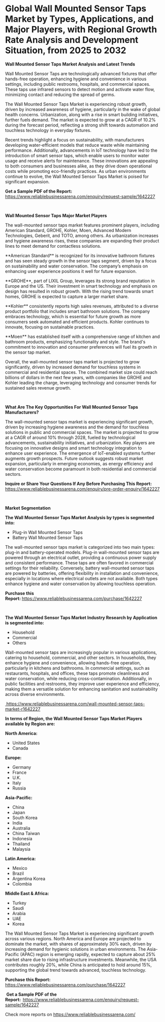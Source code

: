 <p><h1>Global Wall Mounted Sensor Taps Market by Types, Applications, and Major Players, with Regional Growth Rate Analysis and Development Situation, from 2025 to 2032</h1></p><p><strong>Wall Mounted Sensor Taps Market Analysis and Latest Trends</strong></p>
<p><p>Wall Mounted Sensor Taps are technologically advanced fixtures that offer hands-free operation, enhancing hygiene and convenience in various settings, including public restrooms, hospitals, and commercial spaces. These taps use infrared sensors to detect motion and activate water flow, minimizing contact and reducing the spread of germs.</p><p>The Wall Mounted Sensor Taps Market is experiencing robust growth, driven by increased awareness of hygiene, particularly in the wake of global health concerns. Urbanization, along with a rise in smart building initiatives, further fuels demand. The market is expected to grow at a CAGR of 10.2% during the forecast period, reflecting a strong shift towards automation and touchless technology in everyday fixtures.</p><p>Recent trends highlight a focus on sustainability, with manufacturers developing water-efficient models that reduce waste while maintaining performance. Additionally, advancements in IoT technology have led to the introduction of smart sensor taps, which enable users to monitor water usage and receive alerts for maintenance. These innovations are appealing to both consumers and businesses alike, as they drive down operational costs while promoting eco-friendly practices. As urban environments continue to evolve, the Wall Mounted Sensor Taps Market is poised for significant expansion.</p></p>
<p><strong>Get a Sample PDF of the Report:&nbsp;</strong> <a href="https://www.reliablebusinessarena.com/enquiry/request-sample/1642227?utm_campaign=2748&utm_medium=2&utm_source=Github&utm_content=ia&utm_term=22022025&utm_id=wall-mounted-sensor-taps">https://www.reliablebusinessarena.com/enquiry/request-sample/1642227</a></p>
<p>&nbsp;</p>
<p><strong>Wall Mounted Sensor Taps Major Market Players</strong></p>
<p><p>The wall-mounted sensor taps market features prominent players, including American Standard, GROHE, Kohler, Moen, Advanced Modern Technologies, Geberit, and TOTO, among others. As urbanization increases and hygiene awareness rises, these companies are expanding their product lines to meet demand for contactless solutions.</p><p>**American Standard** is recognized for its innovative bathroom fixtures and has seen steady growth in the sensor taps segment, driven by a focus on sustainability and water conservation. The company’s emphasis on enhancing user experience positions it well for future expansion.</p><p>**GROHE**, part of LIXIL Group, leverages its strong brand reputation in Europe and the US. Their investment in smart technology and emphasis on design has resulted in robust growth. With the rising trend towards smart homes, GROHE is expected to capture a larger market share.</p><p>**Kohler** consistently reports high sales revenues, attributed to a diverse product portfolio that includes smart bathroom solutions. The company embraces technology, which is essential for future growth as more consumers seek automated and efficient products. Kohler continues to innovate, focusing on sustainable practices.</p><p>**Moen** has established itself with a comprehensive range of kitchen and bathroom products, emphasizing functionality and style. The brand's commitment to innovation and consumer preferences will fuel its growth in the sensor tap market.</p><p>Overall, the wall-mounted sensor taps market is projected to grow significantly, driven by increased demand for touchless systems in commercial and residential spaces. The combined market size could reach billions of dollars in the next few years, with companies like GROHE and Kohler leading the charge, leveraging technology and consumer trends for sustained sales revenue growth.</p></p>
<p>&nbsp;</p>
<p><strong>What Are The Key Opportunities For Wall Mounted Sensor Taps Manufacturers?</strong></p>
<p><p>The wall-mounted sensor taps market is experiencing significant growth, driven by increasing hygiene awareness and the demand for touchless solutions in public and commercial spaces. The market is projected to grow at a CAGR of around 10% through 2028, fueled by technological advancements, sustainability initiatives, and urbanization. Key players are focusing on innovative designs and smart technology integration to enhance user experience. The emergence of IoT-enabled systems further augments growth prospects. Future outlook suggests robust market expansion, particularly in emerging economies, as energy efficiency and water conservation become paramount in both residential and commercial sectors.</p></p>
<p><strong>Inquire or Share Your Questions If Any Before Purchasing This Report:</strong> <a href="https://www.reliablebusinessarena.com/enquiry/pre-order-enquiry/1642227?utm_campaign=2748&utm_medium=2&utm_source=Github&utm_content=ia&utm_term=22022025&utm_id=wall-mounted-sensor-taps">https://www.reliablebusinessarena.com/enquiry/pre-order-enquiry/1642227</a></p>
<p>&nbsp;</p>
<p><strong>Market Segmentation</strong></p>
<p><strong>The Wall Mounted Sensor Taps Market Analysis by types is segmented into:</strong></p>
<p><ul><li>Plug-in Wall Mounted Sensor Taps</li><li>Battery Wall Mounted Sensor Taps</li></ul></p>
<p><p>The wall-mounted sensor taps market is categorized into two main types: plug-in and battery-operated models. Plug-in wall-mounted sensor taps are powered through an electrical outlet, providing a continuous power supply and consistent performance. These taps are often favored in commercial settings for their reliability. Conversely, battery wall-mounted sensor taps are powered by batteries, offering flexibility in installation and convenience, especially in locations where electrical outlets are not available. Both types enhance hygiene and water conservation by allowing touchless operation.</p></p>
<p><strong>Purchase this Report:&nbsp;</strong><a href="https://www.reliablebusinessarena.com/purchase/1642227?utm_campaign=2748&utm_medium=2&utm_source=Github&utm_content=ia&utm_term=22022025&utm_id=wall-mounted-sensor-taps">https://www.reliablebusinessarena.com/purchase/1642227</a></p>
<p>&nbsp;</p>
<p><strong>The Wall Mounted Sensor Taps Market Industry Research by Application is segmented into:</strong></p>
<p><ul><li>Household</li><li>Commercial</li><li>Others</li></ul></p>
<p><p>Wall-mounted sensor taps are increasingly popular in various applications, catering to household, commercial, and other sectors. In households, they enhance hygiene and convenience, allowing hands-free operation, particularly in kitchens and bathrooms. In commercial settings, such as restaurants, hospitals, and offices, these taps promote cleanliness and water conservation, while reducing cross-contamination. Additionally, in public facilities and restrooms, they improve user experience and efficiency, making them a versatile solution for enhancing sanitation and sustainability across diverse environments.</p></p>
<p><a href="https://www.reliablebusinessarena.com/wall-mounted-sensor-taps-market-r1642227?utm_campaign=2748&utm_medium=2&utm_source=Github&utm_content=ia&utm_term=22022025&utm_id=wall-mounted-sensor-taps">&nbsp;https://www.reliablebusinessarena.com/wall-mounted-sensor-taps-market-r1642227</a></p>
<p><strong>In terms of Region, the Wall Mounted Sensor Taps Market Players available by Region are:</strong></p>
<p>
    <p> <strong> North America: </strong>
        <ul>
            <li>United States</li>
            <li>Canada</li>
        </ul>
        </p> 
    <p> <strong> Europe: </strong>
        <ul>
            <li>Germany</li>
            <li>France</li>
            <li>U.K.</li>
            <li>Italy</li>
            <li>Russia</li>
        </ul>
        </p> 
    <p> <strong> Asia-Pacific: </strong>
        <ul>
            <li>China</li>
            <li>Japan</li>
            <li>South Korea</li>
            <li>India</li>
            <li>Australia</li>
            <li>China Taiwan</li>
            <li>Indonesia</li>
            <li>Thailand</li>
            <li>Malaysia</li>
        </ul>
        </p> 
    <p> <strong> Latin America: </strong>
        <ul>
            <li>Mexico</li>
            <li>Brazil</li>
            <li>Argentina Korea</li>
            <li>Colombia</li>
        </ul>
        </p> 
    <p> <strong> Middle East & Africa: </strong>
        <ul>
            <li>Turkey</li>
            <li>Saudi</li>
            <li>Arabia</li>
            <li>UAE</li>
            <li>Korea</li>
        </ul>
    </p>
    </p>
<p><p>The Wall Mounted Sensor Taps Market is experiencing significant growth across various regions. North America and Europe are projected to dominate the market, with shares of approximately 30% each, driven by increasing demand for hygienic solutions in urban environments. The Asia-Pacific (APAC) region is emerging rapidly, expected to capture about 25% market share due to rising infrastructure investments. Meanwhile, the USA contributes roughly 20%, while China is anticipated to hold around 15%, supporting the global trend towards advanced, touchless technology.</p></p>
<p><strong>Purchase this Report: </strong><a href="https://www.reliablebusinessarena.com/purchase/1642227?utm_campaign=2748&utm_medium=2&utm_source=Github&utm_content=ia&utm_term=22022025&utm_id=wall-mounted-sensor-taps">https://www.reliablebusinessarena.com/purchase/1642227</a></p>
<p>&nbsp;<strong>Get a Sample PDF of the Report:&nbsp;&nbsp;</strong><a href="https://www.reliablebusinessarena.com/enquiry/request-sample/1642227?utm_campaign=2748&utm_medium=2&utm_source=Github&utm_content=ia&utm_term=22022025&utm_id=wall-mounted-sensor-taps">https://www.reliablebusinessarena.com/enquiry/request-sample/1642227</a></p>
<p><strong></strong></p>
<p>Check more reports on <a href="https://www.reliablebusinessarena.com/?utm_campaign=2748&utm_medium=2&utm_source=Github&utm_content=ia&utm_term=22022025&utm_id=wall-mounted-sensor-taps">https://www.reliablebusinessarena.com/</a></p>